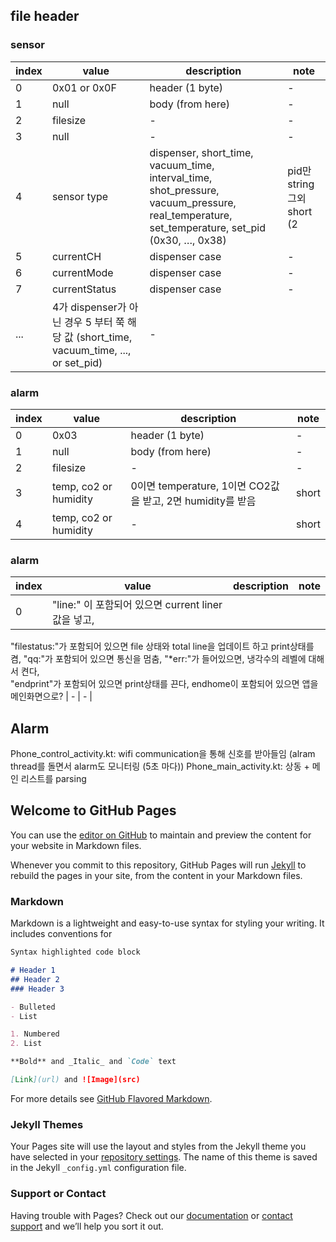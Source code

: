 ## file header
### sensor
| index | value | description | note |
| --- |  --- |  --- |  --- | 
| 0 | 0x01 or 0x0F | header (1 byte) | - |
| 1 | null | body (from here) | - |
| 2 | filesize | - | - |
| 3 | null | - | - |
| 4 | sensor type | dispenser, short_time, vacuum_time, interval_time, shot_pressure, vacuum_pressure, real_temperature, set_temperature, set_pid (0x30, …, 0x38) | pid만 string 그외 short (2 |
| 5 | currentCH | dispenser case | - |
| 6 | currentMode | dispenser case | - |
| 7 | currentStatus | dispenser case | - |
| ... | 4가 dispenser가 아닌 경우 5 부터 쭉 해당 값 (short_time, vacuum_time, ..., or set_pid) | - |

### alarm
| index | value | description | note |
| --- |  --- |  --- |  --- | 
| 0 | 0x03 | header (1 byte) | - |
| 1 | null | body (from here) | - |
| 2 | filesize | - | - |
| 3 | temp, co2 or humidity | 0이면 temperature, 1이면 CO2값을 받고, 2면 humidity를 받음 | short |
| 4 | temp, co2 or humidity | - | short |


### alarm
| index | value | description | note |
| --- |  --- |  --- |  --- | 
| 0 | "line:" 이 포함되어 있으면 current liner값을 넣고, 
"filestatus:"가 포함되어 있으면 file 상태와 total line을 업데이트 하고 print상태를 켬, 
"qq:"가 포함되어 있으면 통신을 멈춤, 
"*err:"가 들어있으면, 냉각수의 레벨에 대해서 켠다,   
"endprint"가 포함되어 있으면 print상태를 끈다, 
endhome이 포함되어 있으면 앱을 메인화면으로? | - | - |





## Alarm
Phone_control_activity.kt: wifi communication을 통해 신호를 받아들임 (alram thread를 돌면서 alarm도 모니터링 (5초 마다))
Phone_main_activity.kt: 상동 + 메인 리스트를 parsing


## Welcome to GitHub Pages

You can use the [editor on GitHub](https://github.com/mgcha85/drinvivo_desc/edit/gh-pages/index.md) to maintain and preview the content for your website in Markdown files.

Whenever you commit to this repository, GitHub Pages will run [Jekyll](https://jekyllrb.com/) to rebuild the pages in your site, from the content in your Markdown files.

### Markdown

Markdown is a lightweight and easy-to-use syntax for styling your writing. It includes conventions for

```markdown
Syntax highlighted code block

# Header 1
## Header 2
### Header 3

- Bulleted
- List

1. Numbered
2. List

**Bold** and _Italic_ and `Code` text

[Link](url) and ![Image](src)
```

For more details see [GitHub Flavored Markdown](https://guides.github.com/features/mastering-markdown/).

### Jekyll Themes

Your Pages site will use the layout and styles from the Jekyll theme you have selected in your [repository settings](https://github.com/mgcha85/drinvivo_desc/settings). The name of this theme is saved in the Jekyll `_config.yml` configuration file.

### Support or Contact

Having trouble with Pages? Check out our [documentation](https://docs.github.com/categories/github-pages-basics/) or [contact support](https://support.github.com/contact) and we’ll help you sort it out.
